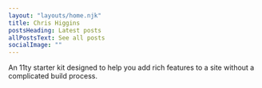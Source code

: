 ```yaml
---
layout: "layouts/home.njk"
title: Chris Higgins
postsHeading: Latest posts
allPostsText: See all posts
socialImage: ""
---
```


An 11ty starter kit designed to help you add rich features to a site without a complicated build process.

<!--- Comments are Fun 

<ul>
    <li>
        <a href="https://heroku.com/deploy?template=https://github.com/MadeByMike/keystone-jamstack-plus">Deploy Supermaya + Keystone</a> <small>(add user-generated content)</small>
    </li>
    <li>
        <a href="https://app.netlify.com/start/deploy?repository=https://github.com/MadeByMike/supermaya">Deploy Supermaya to Netlify</a>
    </li>
</ul>
--->